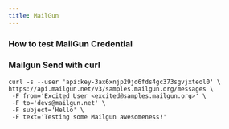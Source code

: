 ```yaml
---
title: MailGun
---
```


### How to test MailGun Credential

### Mailgun Send with curl 

```
curl -s --user 'api:key-3ax6xnjp29jd6fds4gc373sgvjxteol0' \ 
https://api.mailgun.net/v3/samples.mailgun.org/messages \
 -F from='Excited User <excited@samples.mailgun.org>' \
 -F to='devs@mailgun.net' \
 -F subject='Hello' \
 -F text='Testing some Mailgun awesomeness!'
 ```
